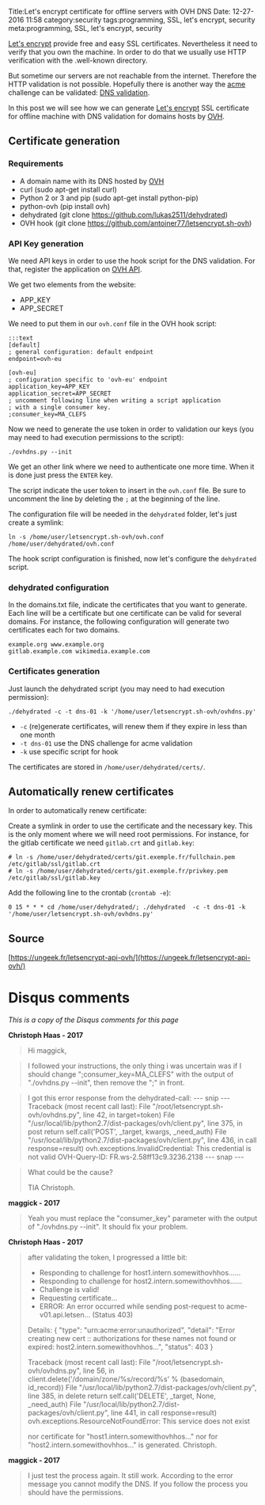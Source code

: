 Title:Let's encrypt certificate for offline servers with OVH DNS
Date: 12-27-2016 11:58
category:security
tags:programming, SSL, let's encrypt, security
meta:programming, SSL, let's encrypt, security

[Let's encrypt](https://letsencrypt.org/) provide free and easy SSL certificates. Nevertheless it need to verify that
you own the machine. In order to do that we usually use HTTP verification with
the .well-known directory.

But sometime our servers are not reachable from the internet. Therefore the HTTP
validation is not possible. Hopefully there is another way the [acme](https://letsencrypt.github.io/acme-spec/) challenge can be
validated: [DNS validation](https://letsencrypt.github.io/acme-spec/#rfc.section.7.4).

In this post we will see how we can generate [Let's encrypt](https://letsencrypt.org/) SSL certificate for
offline machine with DNS validation for domains hosts by [OVH](https://ovh.com).

<!-- PELICAN_END_SUMMARY -->

## Certificate generation

### Requirements

 * A domain name with its DNS hosted by [OVH](https://ovh.com)
 * curl (sudo apt-get install curl)
 * Python 2 or 3 and pip (sudo apt-get install python-pip)
 * python-ovh (pip install ovh)
 * dehydrated (git clone https://github.com/lukas2511/dehydrated)
 * OVH hook (git clone https://github.com/antoiner77/letsencrypt.sh-ovh)

### API Key generation

We need API keys in order to use the hook script for the DNS validation. For
that, register the application on [OVH API](https://eu.api.ovh.com/createApp/).

We get two elements from the website:
* APP_KEY
* APP_SECRET

We need to put them in our `ovh.conf` file in the OVH hook script:

    :::text
    [default]
    ; general configuration: default endpoint
    endpoint=ovh-eu

    [ovh-eu]
    ; configuration specific to 'ovh-eu' endpoint
    application_key=APP_KEY
    application_secret=APP_SECRET
    ; uncomment following line when writing a script application
    ; with a single consumer key.
    ;consumer_key=MA_CLEFS

Now we need to generate the use token in order to validation our keys (you may
need to had execution permissions to the script):

    ./ovhdns.py --init

We get an other link where we need to authenticate one more time. When it is
done just press the `ENTER` key.

The script indicate the user token to insert in the `ovh.conf` file. Be sure to
uncomment the line by deleting the `;` at the beginning of the line.

The configuration file will be needed in the `dehydrated` folder, let's just
create a symlink:

    ln -s /home/user/letsencrypt.sh-ovh/ovh.conf /home/user/dehydrated/ovh.conf

The hook script configuration is finished, now let's configure the `dehydrated`
script.

### dehydrated configuration

In the domains.txt file, indicate the certificates that you want to generate.
Each line will be a certificate but one certificate can be valid for several
domains. For instance, the following configuration will generate two certificates
each for two domains.

    example.org www.example.org
    gitlab.example.com wikimedia.example.com

### Certificates generation

Just launch the dehydrated script (you may need to had execution permission):

    ./dehydrated -c -t dns-01 -k '/home/user/letsencrypt.sh-ovh/ovhdns.py'

 * `-c` (re)generate certificates, will renew them if they expire in less than one month
 * `-t dns-01` use the DNS challenge for acme validation
 * `-k` use specific script for hook

The certificates are stored in `/home/user/dehydrated/certs/`.


## Automatically renew certificates

In order to automatically renew certificate:

Create a symlink in order to use the certificate and the necessary key. This
is the only moment where we will need root permissions. For
instance, for the gitlab certificate we need `gitlab.crt` and `gitlab.key`:

    # ln -s /home/user/dehydrated/certs/git.exemple.fr/fullchain.pem /etc/gitlab/ssl/gitlab.crt
    # ln -s /home/user/dehydrated/certs/git.exemple.fr/privkey.pem /etc/gitlab/ssl/gitlab.key

Add the following line to the crontab (`crontab -e`):

    0 15 * * * cd /home/user/dehydrated/; ./dehydrated  -c -t dns-01 -k '/home/user/letsencrypt.sh-ovh/ovhdns.py'

## Source

[https://ungeek.fr/letsencrypt-api-ovh/](https://ungeek.fr/letsencrypt-api-ovh/)


# Disqus comments

*This is a copy of the Disqus comments for this page*

 **Christoph Haas - 2017**

> Hi maggick,

> I followed your instructions, the only thing i was uncertain was if I should change ";consumer_key=MA_CLEFS" with the output of "./ovhdns.py --init", then remove the ";" in front.

> I got this error response from the dehydrated-call:
> --- snip ---
> Traceback (most recent call last):
> File "/root/letsencrypt.sh-ovh/ovhdns.py", line 42, in <module>
> target=token)
> File "/usr/local/lib/python2.7/dist-packages/ovh/client.py", line 375, in post
> return self.call('POST', _target, kwargs, _need_auth)
> File "/usr/local/lib/python2.7/dist-packages/ovh/client.py", line 436, in call
> response=result)
> ovh.exceptions.InvalidCredential: This credential is not valid
> OVH-Query-ID: FR.ws-2.58ff13c9.3236.2138
> --- snap ---

> What could be the cause?
>
> TIA
> Christoph.

 **maggick - 2017**

> Yeah you must replace the "consumer_key" parameter with the output of "./ovhdns.py --init".
> It should fix your problem.

**Christoph Haas - 2017**

> after validating the token, I progressed a little bit:
>
> + Responding to challenge for host1.intern.somewithovhhos......
> + Responding to challenge for host2.intern.somewithovhhos......
> + Challenge is valid!
> + Requesting certificate...
> + ERROR: An error occurred while sending post-request to acme-v01.api.letsen... (Status 403)
>
> Details:
> {
> "type": "urn:acme:error:unauthorized",
> "detail": "Error creating new cert :: authorizations for these names not found or expired: host2.intern.somewithovhhos...",
> "status": 403
> }
>
> Traceback (most recent call last):
> File "/root/letsencrypt.sh-ovh/ovhdns.py", line 56, in <module>
> client.delete('/domain/zone/%s/record/%s' % (basedomain, id_record))
> File "/usr/local/lib/python2.7/dist-packages/ovh/client.py", line 385, in delete
> return self.call('DELETE', _target, None, _need_auth)
> File "/usr/local/lib/python2.7/dist-packages/ovh/client.py", line 441, in call
> response=result)
> ovh.exceptions.ResourceNotFoundError: This service does not exist
>
> nor certificate for "host1.intern.somewithovhhos..." nor for "host2.intern.somewithovhhos..." is generated.
> Christoph.

 **maggick - 2017**

> I just test the process again. It still work.
> According to the error message you cannot modify the DNS. If you follow the process you should have the permissions.
